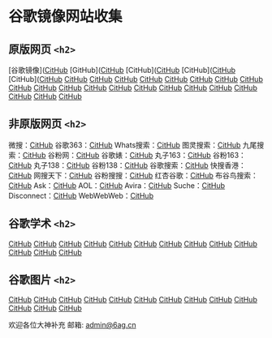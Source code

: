 # 谷歌镜像网站收集

## 原版网页 `<h2>`
[谷歌镜像]([CitHub](http://googo.cf/)
[GitHub]([CitHub](https://g.weme.so/)
[CitHub]([CitHub](http://www.gog.pw/)
[CitHub]([CitHub](https://g.eeload.com/)
[CitHub]([CitHub](https://www.guge119.com/)
[CitHub](http://g.kvm.la/)
[CitHub](http://g.yon.hk/)
[CitHub](http://hisbig.com/)
[CitHub](https://gs.awei.me/)
[CitHub](http://s.jiasubao.co/)
[CitHub](http://gg.cytbj.com/)
[CitHub](https://www.ppx.pw/)
[CitHub](http://www.guge.link/)
[CitHub](http://www.fcczp.com/)
[CitHub](http://www.ggooo.net/)
[CitHub](https://www.guge.click/)
[CitHub](https://www.guge.date/)
[CitHub](https://gg.searcher.top/)
[CitHub](http://youshengbs.com/)
[CitHub](http://gg.cellmean.com/)
[CitHub](http://google.kainidi.cn/)
[CitHub](http://google.itqy8.com/)
[CitHub](https://google.xface.me/)
[CitHub](http://go.hibenben.com/)
[CitHub](http://www.baidu.com.se/)
[CitHub](https://google-hk.wewell.net/)

## 非原版网页 `<h2>`
微搜：[CitHub](http://www.wesou.org/)
谷歌363：[CitHub](http://www.g363.com/)
Whats搜索：[CitHub](http://whatsoo.com/)
图灵搜索：[CitHub](https://www.tulingss.com/)
九尾搜索：[CitHub](http://jiuweisoso.wallpai.com/)
谷粉网：[CitHub](http://www.gool.wang/)
谷歌婊：[CitHub](http://www.gugebiao.com/)
丸子163：[CitHub](http://www.wanzi163.com/)
谷粉163：[CitHub](http://www.gufen163.com/)
丸子138：[CitHub](http://www.wanzi138.com/)
谷粉138：[CitHub](http://www.gufen138.com/)
谷歌搜索：[CitHub](http://guge.pro/)
快搜香港：[CitHub](http://hk.kuaiso.com/)
网搜天下：[CitHub](http://www.258369.cn/)
谷粉搜搜：[CitHub](http://www.googfen.com/)
红杏谷歌：[CitHub](http://www.hxgoogle.com/)
布谷鸟搜索：[CitHub](http://m.wcuckoo.com/search/)
Ask：[CitHub](http://home.tb.ask.com/)
AOL：[CitHub](http://m.search.aol.com/)
Avira：[CitHub](https://safesearch.avira.com/)
Suche：[CitHub](http://suche.web.de/)
Disconnect：[CitHub](https://search.disconnect.me/)
WebWebWeb：[CitHub](http://webwebweb.com/)

## 谷歌学术 `<h2>`
[CitHub](http://scholar.ppx.pw/)
[CitHub](http://googo.cf/scholar/)
[CitHub](http://gg.cytbj.com/scholar/)
[CitHub](http://www.fcczp.com/scholar/)
[CitHub](https://www.guge119.com/scholar/)
[CitHub](http://g.linkscholar.org/)
[CitHub](https://www.roolin.com/)
[CitHub](http://scholar.g363.com/)
[CitHub](http://www.scholarnet.cn/)
[CitHub](http://scholar.searcher.top/)
[CitHub](http://xueshu.cytbj.com/scholar/)
[CitHub](http://gfss.cc.wallpai.com/scholar/)
[CitHub](https://scholar.jiuminghu.com/scholar/)

## 谷歌图片 `<h2>`
[CitHub](http://googo.cf/imghp)
[CitHub](https://g.eeload.com/imghp)
[CitHub](http://www.fcczp.com/imghp)
[CitHub](http://gg.cellmean.com/imghp)
[CitHub](https://www.guge119.com/imghp)
[CitHub](http://hisbig.com/imghp)
[CitHub](https://g.weme.so/imghp)
[CitHub](http://gg.cytbj.com/imghp)
[CitHub](https://www.ppx.pw/imghp)
[CitHub](http://www.guge.link/imghp)
[CitHub](https://www.guge.click/imghp)
[CitHub](https://google.xface.me/imghp)
[CitHub](https://google-hk.wewell.net/imghp)

欢迎各位大神补充 邮箱: admin@6ag.cn
